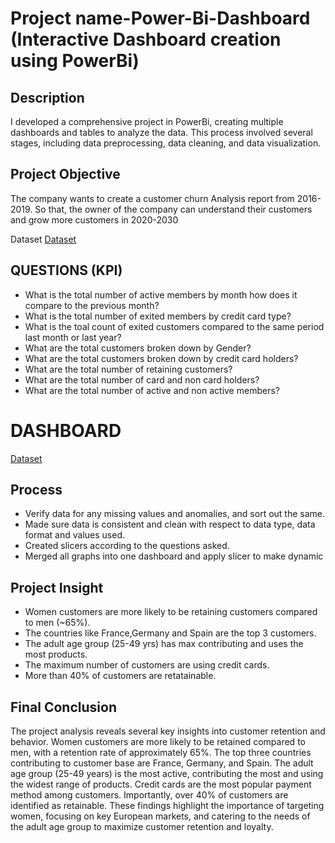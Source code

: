 # Project name-Power-Bi-Dashboard (Interactive Dashboard creation using PowerBi)

## Description
I developed a comprehensive project in PowerBi, creating multiple dashboards and tables to analyze the data. This process involved several stages, including data preprocessing, data cleaning, and data visualization.

## Project Objective
The company wants to create a customer churn Analysis report from 2016-2019. So that, the owner of the company can understand their customers and grow more customers in 2020-2030

Dataset
<a href="https://github.com/ParthivBRajeev/Power-Bi-Dashboard/blob/main/Bank_Churn.csv">Dataset</a>

## QUESTIONS (KPI)
- What is the total number of active members by month how does it compare to the previous month?
- What is the total number of exited members by credit card type?
- What is the toal count of exited customers compared to the same period last month or last year?
- What are the total customers broken down by Gender?
- What are the total customers broken down by credit card holders?
- What are the total number of retaining customers?
- What are the total number of card and non card holders?
- What are the total number of active and non active members?
  
# DASHBOARD
<a href="https://github.com/ParthivBRajeev/Power-Bi-Dashboard/blob/main/Screenshot%202025-07-24%20103259.png">Dataset</a>
 
## Process
- Verify data for any missing values and anomalies, and sort out the same.
- Made sure data is consistent and clean with respect to data type, data format and values used.
- Created slicers according to the questions asked.
- Merged all graphs into one dashboard and apply slicer to make dynamic


## Project Insight
- Women customers are more likely to be retaining customers compared to men (~65%).
- The countries like France,Germany and Spain are the top 3 customers.
- The adult age group (25-49 yrs) has max contributing and uses the most products.
- The maximum number of customers are using credit cards.
- More than 40% of customers are retatainable. 

## Final Conclusion
The project analysis reveals several key insights into customer retention and behavior. Women customers are more likely to be retained compared to men, with a retention rate of approximately 65%. The top three countries contributing to customer base are France, Germany, and Spain. The adult age group (25-49 years) is the most active, contributing the most and using the widest range of products. Credit cards are the most popular payment method among customers. Importantly, over 40% of customers are identified as retainable. These findings highlight the importance of targeting women, focusing on key European markets, and catering to the needs of the adult age group to maximize customer retention and loyalty.
